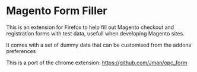 # Magento Form Filler

This is an extension for Firefox to help fill out Magento checkout and registration forms with test data, usefull when developing Magento sites.

It comes with a set of dummy data that can be customised from the addons preferences

This is a port of the chrome extension:
https://github.com/Jman/opc_form